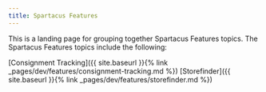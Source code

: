 ```yaml
---
title: Spartacus Features
---
```


This is a landing page for grouping together Spartacus Features topics. The Spartacus Features topics include the following:

[Consignment Tracking]({{ site.baseurl }}{% link _pages/dev/features/consignment-tracking.md %})
[Storefinder]({{ site.baseurl }}{% link _pages/dev/features/storefinder.md %})
